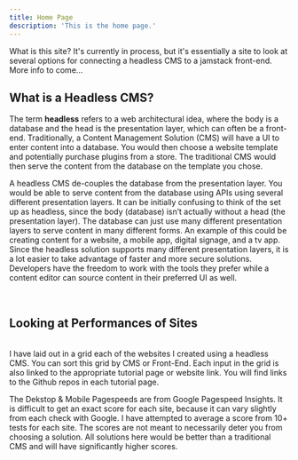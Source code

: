 ```yaml
---
title: Home Page
description: 'This is the home page.'
---
```


<Hero2></Hero2>

What is this site? It's currently in process, but it's essentially a site to look at several options for connecting a headless CMS to a jamstack front-end.  More info to come...

## What is a Headless CMS?

The term **headless** refers to a web architectural idea, where the body is a database and the head is the presentation layer, which can often be a front-end.  Traditionally, a Content Management Solution (CMS) will have a UI to enter content into a database.  You would then choose a website template and potentially purchase plugins from a store. The traditional CMS would then serve the content from the database on the template you chose.  

<WhatIsHeadless></WhatIsHeadless>

A headless CMS de-couples the database from the presentation layer. You would be able to serve content from the database using APIs using several different presentation layers.  It can be initially confusing to think of the set up as headless, since the body (database) isn’t actually without a head (the presentation layer).  The database can just use many different presentation layers to serve content in many different forms.  An example of this could be creating content for a website, a mobile app, digital signage, and a tv app.  Since the headless solution supports many different presentation layers, it is a lot easier to take advantage of faster and more secure solutions.  Developers have the freedom to work with the tools they prefer while a content editor can source content in their preferred UI as well.  

<InitialVideo></InitialVideo>
<br>

## Looking at Performances of Sites
<br>
I have laid out in a grid each of the websites I created using a headless CMS.  You can sort this grid by CMS or Front-End.  Each input in the grid is also linked to the appropriate tutorial page or website link.  You will find links to the Github repos in each tutorial page.

The Dekstop & Mobile Pagespeeds are from Google Pagespeed Insights.  It is difficult to get an exact score for each site, because it can vary slightly from each check with Google.  I have attempted to average a score from 10+ tests for each site.  The scores are not meant to necessarily deter you from choosing a solution. All solutions here would be better than a traditional CMS and will have significantly higher scores.

<Grid></Grid>